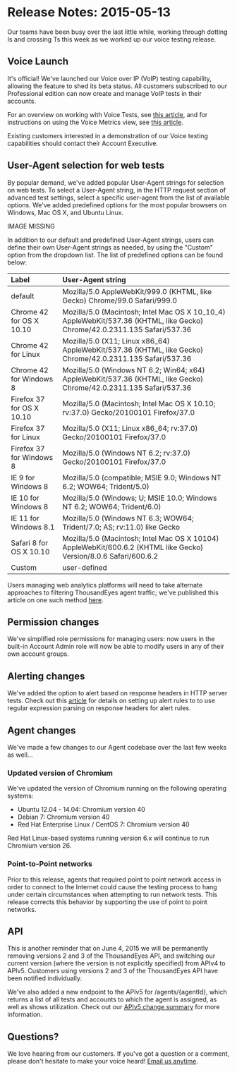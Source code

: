 # Release Notes: 2015-05-13

Our teams have been busy over the last little while, working through dotting Is and crossing Ts this week as we worked up our voice testing release.

## Voice Launch

It's official! We've launched our Voice over IP \(VoIP\) testing capability, allowing the feature to shed its beta status. All customers subscribed to our Professional edition can now create and manage VoIP tests in their accounts.

For an overview on working with Voice Tests, see [this article](https://success.thousandeyes.com/ViewArticle?articleIdParam=kA0E0000000CmmlKAC), and for instructions on using the Voice Metrics view, see [this article](https://success.thousandeyes.com/ViewArticle?articleIdParam=kA0E0000000CmmkKAC).

Existing customers interested in a demonstration of our Voice testing capabilities should contact their Account Executive.

## User-Agent selection for web tests

By popular demand, we've added popular User-Agent strings for selection on web tests. To select a User-Agent string, in the HTTP request section of advanced test settings, select a specific user-agent from the list of available options. We've added predefined options for the most popular browsers on Windows, Mac OS X, and Ubuntu Linux.

IMAGE MISSING

In addition to our default and predefined User-Agent strings, users can define their own User-Agent strings as needed, by using the "Custom" option from the dropdown list. The list of predefined options can be found below:

| **Label** | **User-Agent string** |
| :--- | :--- |
| default | Mozilla/5.0 AppleWebKit/999.0 \(KHTML, like Gecko\) Chrome/99.0 Safari/999.0 |
| Chrome 42 for OS X 10.10 | Mozilla/5.0 \(Macintosh; Intel Mac OS X 10\_10\_4\) AppleWebKit/537.36 \(KHTML, like Gecko\) Chrome/42.0.2311.135 Safari/537.36 |
| Chrome 42 for Linux | Mozilla/5.0 \(X11; Linux x86\_64\) AppleWebKit/537.36 \(KHTML, like Gecko\) Chrome/42.0.2311.135 Safari/537.36 |
| Chrome 42 for Windows 8 | Mozilla/5.0 \(Windows NT 6.2; Win64; x64\) AppleWebKit/537.36 \(KHTML, like Gecko\) Chrome/42.0.2311.135 Safari/537.36 |
| Firefox 37 for OS X 10.10 | Mozilla/5.0 \(Macintosh; Intel Mac OS X 10.10; rv:37.0\) Gecko/20100101 Firefox/37.0 |
| Firefox 37 for Linux | Mozilla/5.0 \(X11; Linux x86\_64; rv:37.0\) Gecko/20100101 Firefox/37.0 |
| Firefox 37 for Windows 8 | Mozilla/5.0 \(Windows NT 6.2; rv:37.0\) Gecko/20100101 Firefox/37.0 |
| IE 9 for Windows 8 | Mozilla/5.0 \(compatible; MSIE 9.0; Windows NT 6.2; WOW64; Trident/5.0\) |
| IE 10 for Windows 8 | Mozilla/5.0 \(Windows; U; MSIE 10.0; Windows NT 6.2; WOW64; Trident/6.0\) |
| IE 11 for Windows 8.1 | Mozilla/5.0 \(Windows NT 6.3; WOW64; Trident/7.0; AS; rv:11.0\) like Gecko |
| Safari 8 for OS X 10.10 | Mozilla/5.0 \(Macintosh; Intel Mac OS X 10104\) AppleWebKit/600.6.2 \(KHTML like Gecko\) Version/8.0.6 Safari/600.6.2 |
| Custom | user-defined |

Users managing web analytics platforms will need to take alternate approaches to filtering ThousandEyes agent traffic; we've published this article on one such method [here](https://success.thousandeyes.com/PublicArticlePage?articleIdParam=kA0E0000000CmnyKAC_Identifying-traffic-from-ThousandEyes-Agents).

## Permission changes

We've simplified role permissions for managing users: now users in the built-in Account Admin role will now be able to modify users in any of their own account groups.  

## Alerting changes

We've added the option to alert based on response headers in HTTP server tests.  Check out this [article](https://success.thousandeyes.com/PublicArticlePage?articleIdParam=kA044000000CnBqCAK_How-Alerts-work) for details on setting up alert rules to to use regular expression parsing on response headers for alert rules.

## Agent changes

We've made a few changes to our Agent codebase over the last few weeks as well...

### Updated version of Chromium

We've updated the version of Chromium running on the following operating systems:

* Ubuntu 12.04 - 14.04: Chromium version 40
* Debian 7: Chromium version 40
* Red Hat Enterprise Linux / CentOS 7: Chromium version 40

Red Hat Linux-based systems running version 6.x will continue to run Chromium version 26.

### Point-to-Point networks

Prior to this release, agents that required point to point network access in order to connect to the Internet could cause the testing process to hang under certain circumstances when attempting to run network tests.  This release corrects this behavior by supporting the use of point to point networks.

## API

This is another reminder that on June 4, 2015 we will be permanently removing versions 2 and 3 of the ThousandEyes API, and switching our current version \(where the version is not explicitly specified\) from APIv4 to APIv5.  Customers using versions 2 and 3 of the ThousandEyes API have been notified individually.

We've also added a new endpoint to the APIv5 for /agents/{agentId}, which returns a list of all tests and accounts to which the agent is assigned, as well as shows utilization. Check out our [APIv5 change summary](http://developer.thousandeyes.com/v5/#/changesummary) for more information.

## Questions?

We love hearing from our customers.  If you've got a question or a comment, please don't hesitate to make your voice heard!  [Email us anytime](mailto:support@thousandeyes.com?subject=May+13+2015+Release).

